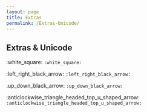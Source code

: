 ```yaml
---
layout: page
title: Extras
permalink: /Extras-Unicode/
---
```


## Extras & Unicode
:white_square: 
`:white_square:` 


:left_right_black_arrow: 
`:left_right_black_arrow:` 


:up_down_black_arrow: 
`:up_down_black_arrow:` 


:anticlockwise_triangle_headed_top_u_shaped_arrow: 
`:anticlockwise_triangle_headed_top_u_shaped_arrow:` 

